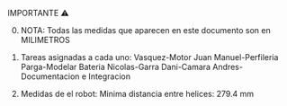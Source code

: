 IMPORTANTE ⚠️

0. NOTA: Todas las medidas que aparecen en este documento son en MILIMETROS


1. Tareas asignadas a cada uno:
   Vasquez-Motor
   Juan Manuel-Perfileria
   Parga-Modelar Bateria
   Nicolas-Garra
   Dani-Camara
   Andres-Documentacion e Integracion
  

2. Medidas de el robot:
   Minima distancia entre helices: 279.4 mm  
